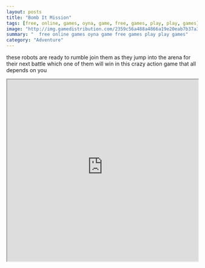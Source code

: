 ```yaml
---
layout: posts
title: "Bomb It Mission"
tags: [free, online, games, oyna, game, free, games, play, play, games]
image: "http://img.gamedistribution.com/2359c56a488a4866a19e20eab7b37a3e.jpg"
summary: "  free online games oyna game free games play play games"
category: "Adventure"
---
```


these robots are ready to rumble join them as they jump into the arena for their next battle which one of them will win in this crazy action game that all depends on you

<iframe width="100%" height="480px;" src="http://html5.gamedistribution.com/2359c56a488a4866a19e20eab7b37a3e/"></iframe>
